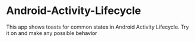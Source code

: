 # Android-Activity-Lifecycle
This app shows toasts for common states in Android Activity Lifecycle. Try it on and make any possible behavior
